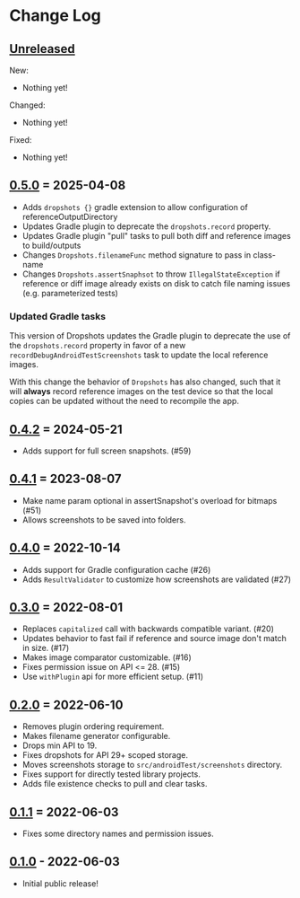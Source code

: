 # Change Log

## [Unreleased]
[Unreleased]: https://github.com/dropbox/dropshots/compare/0.5.0...HEAD

New:
- Nothing yet!

Changed:
- Nothing yet!

Fixed:
- Nothing yet!

## [0.5.0] = 2025-04-08
[0.5.0]: https://github.com/dropbox/dropshots/releases/tags/0.5.0

* Adds `dropshots {}` gradle extension to allow configuration of referenceOutputDirectory
* Updates Gradle plugin to deprecate the `dropshots.record` property.
* Updates Gradle plugin "pull" tasks to pull both diff and reference images to build/outputs
* Changes `Dropshots.filenameFunc` method signature to pass in class-name
* Changes `Dropshots.assertSnaphsot` to throw `IllegalStateException` if reference or diff image
  already exists on disk to catch file naming issues (e.g. parameterized tests)

### Updated Gradle tasks

This version of Dropshots updates the Gradle plugin to deprecate the use of the
`dropshots.record` property in favor of a new `recordDebugAndroidTestScreenshots` task
to update the local reference images.

With this change the behavior of `Dropshots` has also changed, such that it will **always**
record reference images on the test device so that the local copies can be updated without
the need to recompile the app.

## [0.4.2] = 2024-05-21
[0.4.2]: https://github.com/dropbox/dropshots/releases/tags/0.4.2

* Adds support for full screen snapshots. (#59)

## [0.4.1] = 2023-08-07
[0.4.1]: https://github.com/dropbox/dropshots/releases/tags/0.4.1

* Make name param optional in assertSnapshot's overload for bitmaps (#51)
* Allows screenshots to be saved into folders.

## [0.4.0] = 2022-10-14
[0.4.0]: https://github.com/dropbox/dropshots/releases/tags/0.4.0

* Adds support for Gradle configuration cache (#26)
* Adds `ResultValidator` to customize how screenshots are validated (#27)

## [0.3.0] = 2022-08-01
[0.3.0]: https://github.com/dropbox/dropshots/releases/tags/0.3.0

* Replaces `capitalized` call with backwards compatible variant. (#20)
* Updates behavior to fast fail if reference and source image don't match in size. (#17)
* Makes image comparator customizable. (#16)
* Fixes permission issue on API <= 28. (#15)
* Use `withPlugin` api for more efficient setup. (#11)

## [0.2.0] = 2022-06-10
[0.2.0]: https://github.com/dropbox/dropshots/releases/tags/0.2.0

* Removes plugin ordering requirement.
* Makes filename generator configurable.
* Drops min API to 19.
* Fixes dropshots for API 29+ scoped storage.
* Moves screenshots storage to `src/androidTest/screenshots` directory.
* Fixes support for directly tested library projects.
* Adds file existence checks to pull and clear tasks.

## [0.1.1] = 2022-06-03
[0.1.1]: https://github.com/dropbox/dropshots/releases/tags/v0.1.1

* Fixes some directory names and permission issues.

## [0.1.0] - 2022-06-03
[0.1.0]: https://github.com/dropbox/dropshots/releases/tag/v0.1.0

* Initial public release!
